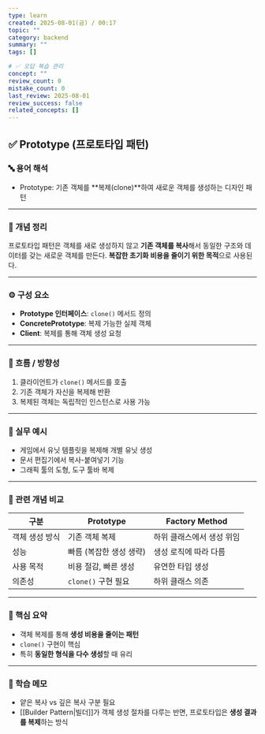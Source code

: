 ```yaml
---
type: learn
created: 2025-08-01(금) / 00:17
topic: ""
category: backend
summary: ""
tags: []

# ✅ 오답 복습 관리
concept: ""
review_count: 0
mistake_count: 0
last_review: 2025-08-01
review_success: false
related_concepts: []
---
```

## ✅ Prototype (프로토타입 패턴)

### 🔤 용어 해석
- Prototype: 기존 객체를 **복제(clone)**하여 새로운 객체를 생성하는 디자인 패턴

---

### 📌 개념 정리
프로토타입 패턴은 객체를 새로 생성하지 않고 **기존 객체를 복사**해서 동일한 구조와 데이터를 갖는 새로운 객체를 만든다. **복잡한 초기화 비용을 줄이기 위한 목적**으로 사용된다.

---

### ⚙️ 구성 요소
- **Prototype 인터페이스**: `clone()` 메서드 정의
- **ConcretePrototype**: 복제 가능한 실제 객체
- **Client**: 복제를 통해 객체 생성 요청

---

### 🧭 흐름 / 방향성
1. 클라이언트가 `clone()` 메서드를 호출
2. 기존 객체가 자신을 복제해 반환
3. 복제된 객체는 독립적인 인스턴스로 사용 가능

---

### 💬 실무 예시
- 게임에서 유닛 템플릿을 복제해 개별 유닛 생성
- 문서 편집기에서 복사-붙여넣기 기능
- 그래픽 툴의 도형, 도구 툴바 복제

---

### 🔁 관련 개념 비교
| 구분               | Prototype                  | Factory Method                  |
|--------------------|----------------------------|----------------------------------|
| 객체 생성 방식     | 기존 객체 복제             | 하위 클래스에서 생성 위임       |
| 성능               | 빠름 (복잡한 생성 생략)    | 생성 로직에 따라 다름           |
| 사용 목적          | 비용 절감, 빠른 생성       | 유연한 타입 생성                |
| 의존성             | `clone()` 구현 필요        | 하위 클래스 의존                |

---

### 🎯 핵심 요약
- 객체 복제를 통해 **생성 비용을 줄이는 패턴**
- `clone()` 구현이 핵심
- 특히 **동일한 형식을 다수 생성**할 때 유리

---

### 🧠 학습 메모
- 얕은 복사 vs 깊은 복사 구분 필요
- [[Builder Pattern|빌더]]가 객체 생성 절차를 다루는 반면, 프로토타입은 **생성 결과를 복제**하는 방식
